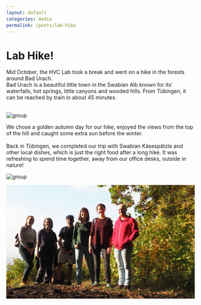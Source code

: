 ```yaml
---
layout: default
categories: media
permalink: /posts/lab-hike
---
```


# Lab Hike! 

Mid October, the HVC Lab took a break and went on a hike in the forests around Bad Urach. <br>
Bad Urach is a beautiful little town in the Swabian Alb known for its' waterfalls, hot springs, little canyons and wooded hills. 
From Tübingen, it can be reached by train in about 45 minutes.<br><br>

![group](/images/posts_pics/PA120638.JPG)

We chose a golden autumn day for our hike, enjoyed the views from the top of the hill and caught some extra sun before the winter. <br><br>
Back in Tübingen, we completed our trip with Swabian Käsespätzle and other local dishes, which is just the right food after a long hike.
It was refreshing to spend time together, away from our office desks, outside in nature!

![group](/images/posts_pics/PA120645.JPG)

![group](/images/posts_pics/PA120619_adj.jpg)

